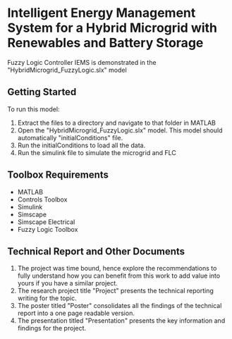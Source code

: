 # Intelligent Energy Management System for a Hybrid Microgrid with Renewables and Battery Storage

Fuzzy Logic Controller IEMS is demonstrated in the "HybridMicrogrid_FuzzyLogic.slx" model


## Getting Started
To run this model:
1. Extract the files to a directory and navigate to that folder in MATLAB
2. Open the "HybridMicrogrid_FuzzyLogic.slx" model. This model should automatically "initialConditions" file.
3. Run the initialConditions to load all the data.
4. Run the simulink file to simulate the microgrid and FLC

## Toolbox Requirements
- MATLAB
- Controls Toolbox
- Simulink
- Simscape
- Simscape Electrical
- Fuzzy Logic Toolbox

## Technical Report and Other Documents
1. The project was time bound, hence explore the recommendations to fully understand how you can benefit from this work to add value into yours if you have a similar project.
2. The research project title "Project" presents the technical reporting writing for the topic.
3. The poster titled "Poster" consolidates all the findings of the technical report into a one page readable version.
4. The presentation titled "Presentation" presents the key information and findings for the project.
